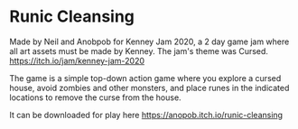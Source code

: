 # Runic Cleansing
Made by Neil and Anobpob for Kenney Jam 2020, a 2 day game jam where all art assets must be made by Kenney.  The jam's theme was Cursed. https://itch.io/jam/kenney-jam-2020

The game is a simple top-down action game where you explore a cursed house, avoid zombies and other monsters, and place runes in the indicated locations to remove the curse from the house.

It can be downloaded for play here https://anopob.itch.io/runic-cleansing
